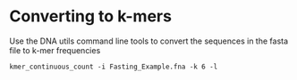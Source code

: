 # Converting to k-mers 

Use the DNA utils command line tools to convert the sequences in the fasta file to k-mer frequencies

```
kmer_continuous_count -i Fasting_Example.fna -k 6 -l 
```
